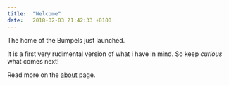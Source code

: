 ```yaml
---
title:  "Welcome"
date:   2018-02-03 21:42:33 +0100
---
```


The home of the Bumpels just launched.
<!--more-->
It is a first very rudimental version of what i have in mind. So keep _curious_ what comes next!

Read more on the [about](/about) page.